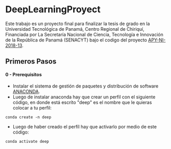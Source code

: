# DeepLearningProyect

Este trabajo es un proyecto final para finalizar la tesis de grado en la Universidad Tecnológica de Panamá, Centro Regional de Chiriquí, Financiada por La Secretaría Nacional de Ciencia, Tecnología e Innovación de la República de Panamá (SENACYT) bajo el codigo del proyecto [APY-NI-2018-13](https://www.senacyt.gob.pa/wp-content/uploads/2018/04/ACTA-DE-RECEPCI%C3%93N-DE-PROPUESTAS-DE-NUEVOS-INVESTIGADORES-2018-RONDA-I.pdf).


## Primeros Pasos

#### 0 - Prerequisitos
- Instalar el sistema de gestión de paquetes y distribución de software [ANACONDA](https://www.anaconda.com/distribution/).
- Luego de instalar anaconda hay que crear un perfil con el siguiente código, en donde está escríto "deep" es el nombre que le quieras colocar a tu perfil:
```
conda create -n deep
```
- Luego de haber creado el perfíl hay que activarlo por medio de este código:
```
conda activate deep
```


